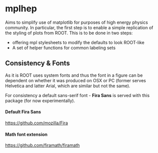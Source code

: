 # mplhep
Aims to simplify use of matplotlib for purposes of high energy physics community. In particular, the first step is to enable a simple replication of the styling of plots from ROOT. This is to be done in two steps:
- offering mpl stylesheets to modify the defaults to look ROOT-like
- A set of helper functions for common labeling sets

## Consistency \& Fonts
As it is ROOT uses system fonts and thus the font in a figure can be dependent on whether it was produced on OSX or PC (former serves Helvetica and latter Arial, which are similar but not the same).

For consistency a default sans-serif font - **Fira Sans** is served with this package (for now experimentally). 
#### Default Fira Sans
https://github.com/mozilla/Fira
#### Math font extension
https://github.com/firamath/firamath